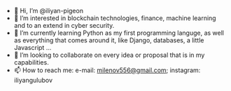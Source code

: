 - 👋 Hi, I’m @iliyan-pigeon
- 👀 I’m interested in blockchain technologies, finance, machine learning and to an extend in cyber security.
- 🌱 I’m currently learning Python as my first programming languge, as well as everything that comes around it, like Django, databases, a little Javascript ...
- 💞️ I’m looking to collaborate on every idea or proposal that is in my capabilities.
- 📫 How to reach me: e-mail: milenov556@gmail.com; instagram: iliyangulubov

<!---
iliyan-pigeon/iliyan-pigeon is a ✨ special ✨ repository because its `README.md` (this file) appears on your GitHub profile.
You can click the Preview link to take a look at your changes.
--->
